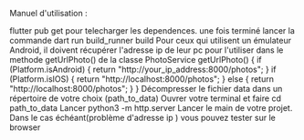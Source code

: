 Manuel d'utilisation :

flutter pub get pour telecharger les dependences. une fois terminé lancer la commande dart run build_runner build
Pour ceux qui utilisent un émulateur Android, il doivent récupérer l'adresse ip de leur pc pour l'utiliser dans le methode getUrlPhoto() de la classe PhotoService getUrlPhoto() { if (Platform.isAndroid) { return "http://your_ip_address:8000/photos"; } if (Platform.isIOS) { return "http://localhost:8000/photos"; } else { return "http://localhost:8000/photos"; } }
Décompresser le fichier data dans un répertoire de votre choix (path_to_data)
Ouvrer votre terminal et faire cd path_to_data
Lancer python3 -m http.server
Lancer le main de votre projet. Dans le cas échéant(problème d'adresse ip ) vous pouvez tester sur le browser